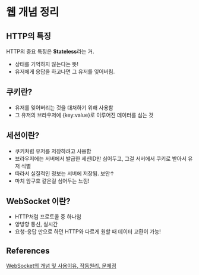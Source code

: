 # 웹 개념 정리

## HTTP의 특징
HTTP의 중요 특징은 **Stateless**라는 거.
- 상태를 기억하지 않는다는 뜻!
- 유저에게 응답을 하고나면 그 유저를 잊어버림.

## 쿠키란?
- 유저를 잊어버리는 것을 대처하기 위해 사용함
- 그 유저의 브라우저에 {key:value}로 이루어진 데이터를 심는 것

## 세션이란?
- 쿠키처럼 유저를 저장하려고 사용함
- 브라우저에는 서버에서 발급한 세션ID만 심어두고, 그걸 서버에서 쿠키로 받아서 유저 식별
- 따라서 실질적인 정보는 서버에 저장됨. 보안↑
- 마치 암구호 같은걸 심어두는 느낌!

## WebSocket 이란?
- HTTP처럼 프로토콜 중 하나임
- 양방향 통신, 실시간
- 요청-응답 만으로 하던 HTTP와 다르게 원할 때 데이터 교환이 가능!


## References
[WebSocket의 개념 및 사용이유, 작동원리, 문제점](https://choseongho93.tistory.com/266)
